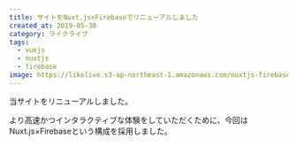 ```yaml
---
title: サイトをNuxt.js×Firebaseでリニューアルしました
created_at: 2019-05-30
category: ライクライブ
tags: 
  - vuejs
  - nuxtjs
  - firebase
image: https://likelive.s3-ap-northeast-1.amazonaws.com/nuxtjs-firebase.png
---
```

当サイトをリニューアルしました。

より高速かつインタラクティブな体験をしていただくために、今回はNuxt.js×Firebaseという構成を採用しました。

